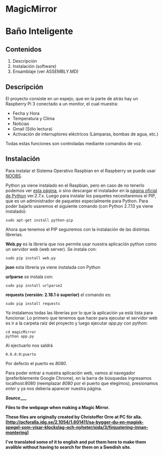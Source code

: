 # MagicMirror
# Baño Inteligente
## Contenidos
1. Descripción
2. Instalación (software)
3. Ensamblaje (ver ASSEMBLY.MD)

## Descripción
El proyecto consiste en un espejo, que en la parte de atrás hay un Raspberry Pi 3 conectado a un monitor, el cual muestra:

* Fecha y Hora
* Temperatura y Clima
* Noticias
* Gmail (Sólo lectura)
* Activación de interruptores eléctricos (Lámparas, bombas de agua, etc.)

Todas estas funciones son controladas mediante comandos de voz.

## Instalación

Para instalar el Sistema Operativo Raspbian en el Raspberry se puede usar [NOOBS](https://www.raspberrypi.org/documentation/installation/noobs.md).

Python ya viene instalado en el Raspbian, pero en caso de no tenerlo podemos ver [esta página](https://tecadmin.net/install-python-2-7-on-ubuntu-and-linuxmint/), o sino descargar el instalador en la [página oficial de Python](https://www.python.org/downloads/) ver.2.7.x. 
Luego para instalar los paquetes necesitaremos el PIP, que es un administrador de paquetes especialmente para Python. Para poder bajarlo usaremos el siguiente comando (con Python 2.7.13 ya viene instalado):

	sudo apt-get install python-pip
	
Ahora que tenemos el PIP seguiremos con la instalación de las distintas librerias.

**Web.py** es la librería que nos permite usar nuestra aplicación python como un servidor web (web server). Se instala con:

	sudo pip install web.py

**json** esta librería ya viene instalada con Python

**urlparse** se instala con:
	
	sudo pip install urlparse2

**requests (versión: 2.18.1 ó superior)** el comando es:

	sudo pip install requests
	

Ya instalamos todas las librerías por lo que la aplicación ya está lista para funcionar. 
Lo primero que tenemos que hacer para ejecutar el servidor web es ir a la carpeta raíz del proyecto y luego ejecutar *app.py* con python:

    cd magicMirror
    python app.py
    
Al ejectuarlo nos saldrá

    0.0.0.0:puerto
    
Por defecto el puerto es *8080*.

Para poder entrar a nuestra aplicación web, vamos al navegador (preferiblemente Google Chrome), en la barra de búsquedas ingresamos localhost:8080 (reemplazar *8080* por el puerto que elegimos), presionamos *enter* y ya nos debería aparecer nuestra página.


**_______________________________Source__________________________________**

**Files to the webpage when making a Magic Mirror.**

**These files are originally created by Christoffer Orre at PC för alla.**
**[http://pcforalla.idg.se/2.1054/1.601411/sa-bygger-du-en-magisk-spegel-som-visar-klockslag-och-nyheter/sida/3/finjustering-innan-montering]**

**I've translated some of it to english and put them here to make them avalible without having to search for them on a Swedish site.**